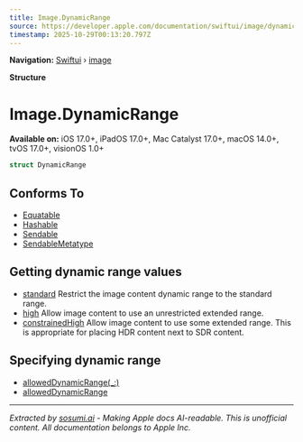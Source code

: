 ```yaml
---
title: Image.DynamicRange
source: https://developer.apple.com/documentation/swiftui/image/dynamicrange
timestamp: 2025-10-29T00:13:20.797Z
---
```


**Navigation:** [Swiftui](/documentation/swiftui) › [image](/documentation/swiftui/image)

**Structure**

# Image.DynamicRange

**Available on:** iOS 17.0+, iPadOS 17.0+, Mac Catalyst 17.0+, macOS 14.0+, tvOS 17.0+, visionOS 1.0+

```swift
struct DynamicRange
```

## Conforms To

- [Equatable](/documentation/Swift/Equatable)
- [Hashable](/documentation/Swift/Hashable)
- [Sendable](/documentation/Swift/Sendable)
- [SendableMetatype](/documentation/Swift/SendableMetatype)

## Getting dynamic range values

- [standard](/documentation/swiftui/image/dynamicrange/standard) Restrict the image content dynamic range to the standard range.
- [high](/documentation/swiftui/image/dynamicrange/high) Allow image content to use an unrestricted extended range.
- [constrainedHigh](/documentation/swiftui/image/dynamicrange/constrainedhigh) Allow image content to use some extended range. This is appropriate for placing HDR content next to SDR content.

## Specifying dynamic range

- [allowedDynamicRange(_:)](/documentation/swiftui/image/alloweddynamicrange(_:))
- [allowedDynamicRange](/documentation/swiftui/environmentvalues/alloweddynamicrange)

---

*Extracted by [sosumi.ai](https://sosumi.ai) - Making Apple docs AI-readable.*
*This is unofficial content. All documentation belongs to Apple Inc.*
